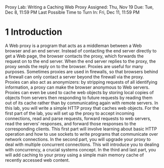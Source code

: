 Proxy Lab: Writing a Caching Web Proxy
Assigned: Thu, Nov 19
Due: Tue, Dec 8, 11:59 PM
Last Possible Time to Turn In: Fri, Dec 11, 11:59 PM

# 1 Introduction
A Web proxy is a program that acts as a middleman between a Web browser and an end server. Instead of
contacting the end server directly to get a Web page, the browser contacts the proxy, which forwards the
request on to the end server. When the end server replies to the proxy, the proxy sends the reply on to the
browser.
Proxies are useful for many purposes. Sometimes proxies are used in firewalls, so that browsers behind a
firewall can only contact a server beyond the firewall via the proxy. Proxies can also act as anonymizers:
by stripping requests of all identifying information, a proxy can make the browser anonymous to Web
servers. Proxies can even be used to cache web objects by storing local copies of objects from servers then
responding to future requests by reading them out of its cache rather than by communicating again with
remote servers.
In this lab, you will write a simple HTTP proxy that caches web objects. For the first part of the lab, you will
set up the proxy to accept incoming connections, read and parse requests, forward requests to web servers,
read the servers’ responses, and forward those responses to the corresponding clients. This first part will
involve learning about basic HTTP operation and how to use sockets to write programs that communicate
over network connections. In the second part, you will upgrade your proxy to deal with multiple concurrent
connections. This will introduce you to dealing with concurrency, a crucial systems concept. In the third
and last part, you will add caching to your proxy using a simple main memory cache of recently accessed
web content.